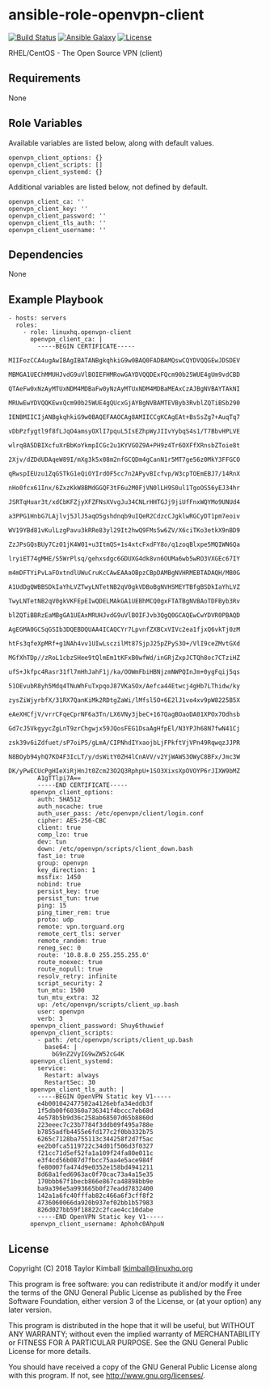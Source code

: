 # ansible-role-openvpn-client

[![Build Status](https://travis-ci.org/linuxhq/ansible-role-openvpn-client.svg?branch=master)](https://travis-ci.org/linuxhq/ansible-role-openvpn-client)
[![Ansible Galaxy](https://img.shields.io/badge/ansible--galaxy-openvpn--client-blue.svg?style=flat)](https://galaxy.ansible.com/linuxhq/openvpn-client)
[![License](https://img.shields.io/badge/license-GPLv3-brightgreen.svg?style=flat)](COPYING)

RHEL/CentOS - The Open Source VPN (client)

## Requirements

None

## Role Variables

Available variables are listed below, along with default values.

    openvpn_client_options: {}
    openvpn_client_scripts: []
    openvpn_client_systemd: {}

Additional variables are listed below, not defined by default.

    openvpn_client_ca: ''
    openvpn_client_key: ''
    openvpn_client_password: ''
    openvpn_client_tls_auth: ''
    openvpn_client_username: ''

## Dependencies

None

## Example Playbook

    - hosts: servers
      roles:
        - role: linuxhq.openvpn-client
          openvpn_client_ca: |
            -----BEGIN CERTIFICATE-----
            MIIFozCCA4ugAwIBAgIBATANBgkqhkiG9w0BAQ0FADBAMQswCQYDVQQGEwJDSDEV
            MBMGA1UEChMMUHJvdG9uVlBOIEFHMRowGAYDVQQDExFQcm90b25WUE4gUm9vdCBD
            QTAeFw0xNzAyMTUxNDM4MDBaFw0yNzAyMTUxNDM4MDBaMEAxCzAJBgNVBAYTAkNI
            MRUwEwYDVQQKEwxQcm90b25WUE4gQUcxGjAYBgNVBAMTEVByb3RvblZQTiBSb290
            IENBMIICIjANBgkqhkiG9w0BAQEFAAOCAg8AMIICCgKCAgEAt+BsSsZg7+AuqTq7
            vDbPzfygtl9f8fLJqO4amsyOXlI7pquL5IsEZhpWyJIIvYybqS4s1/T7BbvHPLVE
            wlrq8A5DBIXcfuXrBbKoYkmpICGc2u1KYVGOZ9A+PH9z4Tr6OXFfXRnsbZToie8t
            2Xjv/dZDdUDAqeW89I/mXg3k5x08m2nfGCQDm4gCanN1r5MT7ge56z0MkY3FFGCO
            qRwspIEUzu1ZqGSTkG1eQiOYIrdOF5cc7n2APyvBIcfvp/W3cpTOEmEBJ7/14RnX
            nHo0fcx61Inx/6ZxzKkW8BMdGGQF3tF6u2M0FjVN0lLH9S0ul1TgoOS56yEJ34hr
            JSRTqHuar3t/xdCbKFZjyXFZFNsXVvgJu34CNLrHHTGJj9jiUfFnxWQYMo9UNUd4
            a3PPG1HnbG7LAjlvj5JlJ5aqO5gshdnqb9uIQeR2CdzcCJgklwRGCyDT1pm7eoiv
            WV19YBd81vKulLzgPavu3kRRe83yl29It2hwQ9FMs5w6ZV/X6ciTKo3etkX9nBD9
            ZzJPsGQsBUy7CzO1jK4W01+u3ItmQS+1s4xtcFxdFY8o/q1zoqBlxpe5MQIWN6Qa
            lryiET74gMHE/S5WrPlsq/gehxsdgc6GDUXG4dk8vn6OUMa6wb5wRO3VXGEc67IY
            m4mDFTYiPvLaFOxtndlUWuCruKcCAwEAAaOBpzCBpDAMBgNVHRMEBTADAQH/MB0G
            A1UdDgQWBBSDkIaYhLVZTwyLNTetNB2qV0gkVDBoBgNVHSMEYTBfgBSDkIaYhLVZ
            TwyLNTetNB2qV0gkVKFEpEIwQDELMAkGA1UEBhMCQ0gxFTATBgNVBAoTDFByb3Rv
            blZQTiBBRzEaMBgGA1UEAxMRUHJvdG9uVlBOIFJvb3QgQ0GCAQEwCwYDVR0PBAQD
            AgEGMA0GCSqGSIb3DQEBDQUAA4ICAQCYr7LpvnfZXBCxVIVc2ea1fjxQ6vkTj0zM
            htFs3qfeXpMRf+g1NAh4vv1UIwLsczilMt87SjpJ25pZPyS3O+/VlI9ceZMvtGXd
            MGfXhTDp//zRoL1cbzSHee9tQlmEm1tKFxB0wfWd/inGRjZxpJCTQh8oc7CTziHZ
            ufS+Jkfpc4Rasr31fl7mHhJahF1j/ka/OOWmFbiHBNjzmNWPQInJm+0ygFqij5qs
            51OEvubR8yh5Mdq4TNuWhFuTxpqoJ87VKaSOx/Aefca44Etwcj4gHb7LThidw/ky
            zysZiWjyrbfX/31RX7QanKiMk2RDtgZaWi/lMfsl5O+6E2lJ1vo4xv9pW8225B5X
            eAeXHCfjV/vrrCFqeCprNF6a3Tn/LX6VNy3jbeC+167QagBOaoDA01XPOx7Odhsb
            Gd7cJ5VkgyycZgLnT9zrChgwjx59JQosFEG1DsaAgHfpEl/N3YPJh68N7fwN41Cj
            zsk39v6iZdfuet/sP7oiP5/gLmA/CIPNhdIYxaojbLjFPkftVjVPn49RqwqzJJPR
            N8BOyb94yhQ7KO4F3IcLT/y/dsWitY0ZH4lCnAVV/v2YjWAWS3OWyC8BFx/Jmc3W
            DK/yPwECUcPgHIeXiRjHnJt0Zcm23O2Q3RphpU+1SO3XixsXpOVOYP6rJIXW9bMZ
            A1gTTlpi7A==
            -----END CERTIFICATE-----
          openvpn_client_options:
            auth: SHA512
            auth_nocache: true
            auth_user_pass: /etc/openvpn/client/login.conf
            cipher: AES-256-CBC
            client: true
            comp_lzo: true
            dev: tun
            down: /etc/openvpn/scripts/client_down.bash
            fast_io: true
            group: openvpn
            key_direction: 1
            mssfix: 1450
            nobind: true
            persist_key: true
            persist_tun: true
            ping: 15
            ping_timer_rem: true
            proto: udp
            remote: vpn.torguard.org
            remote_cert_tls: server
            remote_random: true
            reneg_sec: 0
            route: '10.8.8.0 255.255.255.0'
            route_noexec: true
            route_nopull: true
            resolv_retry: infinite
            script_security: 2
            tun_mtu: 1500
            tun_mtu_extra: 32
            up: /etc/openvpn/scripts/client_up.bash
            user: openvpn
            verb: 3
          openvpn_client_password: Shuy6thuwief
          openvpn_client_scripts:
            - path: /etc/openvpn/scripts/client_up.bash
              base64: |
                bG9nZ2VyIG9wZW52cG4K
          openvpn_client_systemd:
            service:
              Restart: always
              RestartSec: 30
          openvpn_client_tls_auth: |
            -----BEGIN OpenVPN Static key V1-----
            e4b001042477502a4126ebfa34eddb3f
            1f5db00f60360a736341f4bccc7eb68d
            4e578b5b9d36c258ab68507d65b8860d
            223eeec7c23b7784f3ddb09f495a788e
            b7855adfb4455e6fd177c2f0bb332b75
            6265c7128ba755113c344258f2d7f5ac
            ee2b0fca5119722c34d01f506d3f0327
            f21cc71d5ef52fa1a109f24fa80e011c
            e3f4cd56b087d7fbcc75aa4e5ace984f
            fe80007fa474d9e0352e158bd4941211
            8d68a1fed6963ac0f70cac73a4a15e35
            170bbb67f1becb866e867ca48898bb9e
            ba9a396e5a993665b0f27eadd7832400
            142a1a6fc40fffab82c466a6f3cff8f2
            4736060066da920b937ef02bb1b57983
            826d027bb59f18822c2fcae4cc10dabe
            -----END OpenVPN Static key V1-----
          openvpn_client_username: Aphohc0AhpuN

## License

Copyright (C) 2018 Taylor Kimball <tkimball@linuxhq.org>

This program is free software: you can redistribute it and/or modify
it under the terms of the GNU General Public License as published by
the Free Software Foundation, either version 3 of the License, or
(at your option) any later version.

This program is distributed in the hope that it will be useful,
but WITHOUT ANY WARRANTY; without even the implied warranty of
MERCHANTABILITY or FITNESS FOR A PARTICULAR PURPOSE. See the
GNU General Public License for more details.

You should have received a copy of the GNU General Public License
along with this program. If not, see <http://www.gnu.org/licenses/>.
